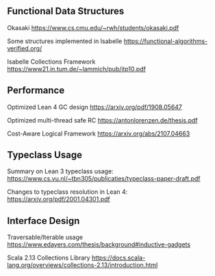 Functional Data Structures
---

Okasaki
https://www.cs.cmu.edu/~rwh/students/okasaki.pdf

Some structures implemented in Isabelle
https://functional-algorithms-verified.org/

Isabelle Collections Framework
https://www21.in.tum.de/~lammich/pub/itp10.pdf


Performance
---

Optimized Lean 4 GC design
https://arxiv.org/pdf/1908.05647

Optimized multi-thread safe RC
https://antonlorenzen.de/thesis.pdf

Cost-Aware Logical Framework
https://arxiv.org/abs/2107.04663


Typeclass Usage
---

Summary on Lean 3 typeclass usage:
https://www.cs.vu.nl/~tbn305/publicaties/typeclass-paper-draft.pdf

Changes to typeclass resolution in Lean 4:
https://arxiv.org/pdf/2001.04301.pdf


Interface Design
---

Traversable/Iterable usage
https://www.edayers.com/thesis/background#inductive-gadgets

Scala 2.13 Collections Library
https://docs.scala-lang.org/overviews/collections-2.13/introduction.html
